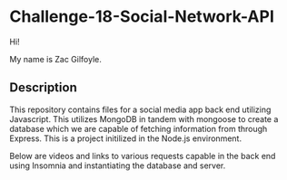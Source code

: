 # Challenge-18-Social-Network-API
Hi!

My name is Zac Gilfoyle.

## Description
This repository contains files for a social media app back end utilizing Javascript. This utilizes MongoDB in tandem with mongoose to create a database which we are capable of fetching information from through Express. This is a project initilized in the Node.js environment.

Below are videos and links to various requests capable in the back end using Insomnia and instantiating the database and server.
